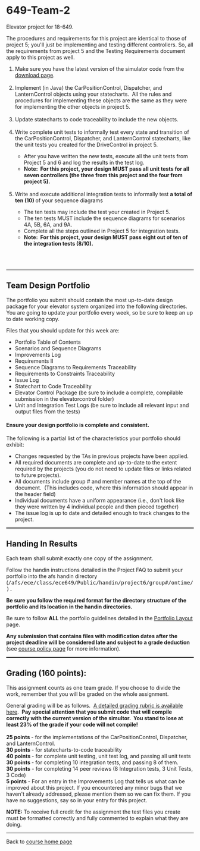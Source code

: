 649-Team-2
==========

Elevator project for 18-649.

<html>
  <body>
    The procedures and requirements for this project are identical to those of
    project 5; you'll just be implementing and testing different controllers. So,
    all the requirements from project 5 and the Testing Requirements document apply
    to this project as well.<br>
    <ol>
      <li>Make sure you have the latest version of the simulator code
      from
      the <a href="../codebase/download.html">download page</a>. <br>
      <br>
      </li>
      <li> Implement (in Java) the CarPositionControl, Dispatcher, and
      LanternControl objects using your statecharts.&nbsp; All the
      rules and
      procedures for implementing these objects are the same as they
      were for
      implementing the other objects in project 5. <br>
      <br>
      </li>
      <li>Update statecharts to code traceability to include the new
      objects.<br>
      <br>
      </li>
      <li>Write complete unit tests to informally test every state and
      transition
      of the CarPositionControl, Dispatcher, and
      LanternControl statecharts, like the unit tests you created
      for the DriveControl in project 5.&nbsp;&nbsp;<span
        style="font-weight: bold;"></span></li>
      <ul>
        <li>After you have written the new tests, execute all the unit
        tests from Project 5 and 6 and log the results in the test
        log.</li>
        <li><span style="font-weight: bold;">Note:&nbsp; For this
          project, your design MUST pass all unit tests for all seven
          controllers
          (the three from this project and the four from project 5).</span><br>
        <br>
        </li>
      </ul>
      <li>Write and execute additional integration tests to informally
      test <span style="font-weight: bold;">a total of ten (10) </span>of
      your
      sequence
      diagrams<br>
      </li>
      <ul>
        <li>The ten tests may include the test your created in Project
        5.</li>
        <li>The ten tests MUST include the sequence diagrams for
        scenarios 4A, 5B, 6A, and 9A.</li>
        <li>Complete all the steps outlined in Project 5 for integration
        tests.</li>
        <li><span style="font-weight: bold;">Note:&nbsp; For this
          project, your design MUST pass eight out of ten of the
          integration tests (8/10).<br>
        </span></li>
      </ul>
    </ol>
    <br>
    <br>
    <hr>
    <h2>Team Design Portfolio </h2>
    <p>
    The portfolio you submit should contain the most up-to-date design
    package for your elevator system organized into the following
    directories.<span style="">&nbsp; </span>You are going to update
    your
    portfolio every week, so be sure to keep an up to date working
    copy.&nbsp; <br>
    </p>
    <p class="MsoNormal">Files that you should update for this week are:<br>
    </p>
    <ul>
      <li>Portfolio Table of Contents<br>
      </li>
      <li>Scenarios and Sequence Diagrams</li>
      <li>Improvements Log</li>
      <li>Requirements II</li>
      <li>Sequence Diagrams to Requirements Traceability<br>
      </li>
      <li>Requirements to Constraints Traceability</li>
      <li>Issue Log</li>
      <li>Statechart to Code Traceability</li>
      <li>Elevator Control Package (be sure to include a complete,
      compilable submission in the elevatorcontrol folder)<br>
      </li>
      <li>Unit and Integration Test Logs (be sure to include
      all relevant input and output files from the tests)</li>
    </ul>
    <p class="MsoNormal"> </p>
    <span style=""></span>
    <h4>Ensure your design portfolio is complete and consistent. </h4>
    The following is a partial list of the characteristics your
    portfolio should exhibit:
    <ul>
      <li>Changes requested by the TAs in previous projects have been
      applied.</li>
      <li>All required documents are complete and up-to-date to the
      extent required by the projects (you do not need to update files
      or
      links related to future projects).<br>
      </li>
      <li>All documents include group # and member names at the top of
      the
      document.&nbsp; (This includes code, where this information
      should
      appear in the header field) </li>
      <li>Individual documents have a uniform appearance (i.e., don't
      look
      like they were written by 4 individual people and then pieced
      together)</li>
      <li>The issue log is up to date and detailed enough to track
      changes
      to the project.</li>
    </ul>
    <hr style="width: 100%; height: 2px;">
    <h2> Handing In Results</h2>
    <p class="MsoNormal"> Each team shall submit exactly one copy of the
    assignment.<br>
    </p>
    <p class="MsoNormal">Follow the handin instructions detailed in the
    Project FAQ to submit your portfolio into the afs handin directory
    (<tt>/afs/ece/class/ece649/Public/handin/project6/group#/ontime/).&nbsp;
      </tt><span style="font-weight: bold;"><br>
    </span></p>
    <p class="MsoNormal"><span style="font-weight: bold;">Be sure you
      follow the required format for the directory structure of the
      portfolio
      and its location in the handin directories.</span><tt><br>
    </tt></p>
    <p>Be sure to follow <span style="font-weight: bold;">ALL</span>
    the
    portfolio guidelines detailed in the <a
      href="../portfolio/portfolio_layout.html">Portfolio Layout</a>
    page.<br>
    </p>
    <p><b>Any submission that contains files with modification dates
      after the project deadline will be considered late and subject
      to a
      grade deduction</b> (see <a
      href="http://www.ece.cmu.edu/%7Eece649/admin.html#grading">course
      policy
      page</a> for more information). </p>
    <hr style="width: 100%; height: 2px;">
    <h2>Grading (160 points):</h2>
    <p>This assignment counts as one team grade. If you choose to divide
    the work, remember that you will be graded on the whole
    assignment.&nbsp; <br>
    </p>
    <p><span style="font-weight: bold;"></span>General
    grading will be as follows.&nbsp; <a href="proj6_grade_sheet.pdf">A
      detailed grading rubric is
      available here</a>.&nbsp; <span style="font-weight: bold;">Pay
      special
      attention that you submit code
      that will compile correctly with the current version of the
      simultor.&nbsp; You stand to lose at least 23% of the grade if
      your
      code will not compile!</span><br>
    <br>
    <span style="font-weight: bold;">25 points </span>- for the
    implementations of the CarPositionControl, Dispatcher, and
    LanternControl.<br>
    <span style="font-weight: bold;">30 points </span>- for
    statecharts-to-code traceability<br>
    <span style="font-weight: bold;">40 points </span>- for complete
    unit
    testing, unit test log, and passing all unit tests<br>
    <span style="font-weight: bold;">30 points </span>- for
    completing 10
    integration tests, and passing 8 of them.<br>
    <span style="font-weight: bold;">30 points</span> - for completing
    14
    peer reviews (8 Integration tests, 3 Unit Tests, 3 Code)<br>
    <span style="font-weight: bold;">5 points </span>- For an entry
    in the
    Improvements Log that tells us what can be improved about this
    project.
    If you encountered any minor bugs that we haven't already
    addressed,
    please mention them so we can fix them. If you have no
    suggestions, say
    so in your entry for this project.<br>
    </p>
    <b>NOTE: </b> To receive full credit for the assignment the test
    files you create must be formatted correctly and fully commented to
    explain what they are doing.
    <hr>
    <p> Back to <a href="http://www.ece.cmu.edu/%7Eece649/index.html">course
      home
      page</a> </p>
  </body>
</html>
